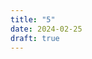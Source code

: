 ```yaml
---
title: "5"
date: 2024-02-25
draft: true
---
```

<!--stackedit_data:
eyJoaXN0b3J5IjpbLTg0MTU5MjkwOV19
-->